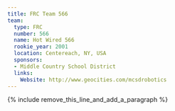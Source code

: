 ```yaml
---
title: FRC Team 566
team:
  type: FRC
  number: 566
  name: Hot Wired 566
  rookie_year: 2001
  location: Centereach, NY, USA
  sponsors:
  - Middle Country School District
  links:
    Website: http://www.geocities.com/mcsdrobotics
---
```


{% include remove_this_line_and_add_a_paragraph %}